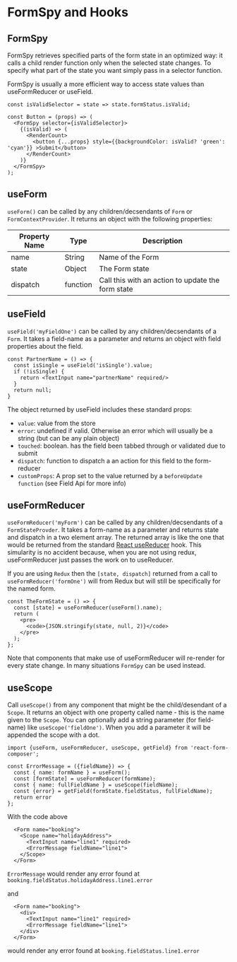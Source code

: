 # FormSpy and Hooks

## FormSpy
FormSpy retrieves specified parts of the form state in an optimized way: it calls a child render function only when the selected state changes. To specify what part of the state you want simply pass in a selector function.

FormSpy is usually a more efficient way to access state values than useFormReducer or useField.

```
const isValidSelector = state => state.formStatus.isValid;

const Button = (props) => (
  <FormSpy selector={isValidSelector}>
    {(isValid) => (
      <RenderCount>
        <button {...props} style={{backgroundColor: isValid? 'green': 'cyan'}} >Submit</button>
      </RenderCount>
    )}
  </FormSpy>
);
```

## useForm
`useForm()` can be called by any children/decsendants of `Form` or `FormContextProvider`. It returns an object with the following properties: 

| Property Name   | Type     | Description                                                              |
|-----------------|----------|--------------------------------------------------------------------------|
| name            | String   | Name of the Form                                                        |
| state           | Object   | The Form state                                                        |
| dispatch        | function | Call this with an action to update the form state                                                        |


## useField
`useField('myFieldOne')` can be called by any children/decsendants of a `Form`. It takes a field-name as a parameter and returns an object with field properties about the field.
```
const PartnerName = () => {
  const isSingle = useField('isSingle').value;
  if (!isSingle) {
    return <TextInput name="partnerName" required/>
  }
  return null;
}
```
The  object returned by useField includes these standard props: 
* `value`: value from the store
* `error`: undefined if valid. Otherwise an error which will usually be a string (but can be any plain object)
* `touched`: boolean. has the field been tabbed through or validated due to submit 
* `dispatch`: function to dispatch a an action for this field to the form-reducer
* `customProps`: A prop set to the value returned by a `beforeUpdate function` (see Field Api for more info)


## useFormReducer
`useFormReducer('myForm')` can be called by any children/decsendants of a `FormStateProvder`. It takes a form-name as a parameter and returns state and dispatch in a two element array. The returned array is like the one that would be returned from the standard [React useReducer](https://reactjs.org/docs/hooks-reference.html#usereducer) hook. This simularity is no accident because, when you are not using redux, useFormReducer just passes the work on to useReducer.

If you are using `Redux` then the `[state, dispatch]` returned from a call to `useFormReducer('formOne')` will from Redux but will still be specifically for the named form.
```
const TheFormState = () => {
  const [state] = useFormReducer(useForm().name);
  return (
    <pre>
      <code>{JSON.stringify(state, null, 2)}</code>
    </pre>
  );
};
```
Note that components that make use of useFormReducer will re-render for every state change. In many situations `FormSpy` can be used instead.


## useScope
Call `useScope()` from any component that might be the child/desendant of a `Scope`. It returns an object with one property called name - this is the name given to the `Scope`. You can optionally add a string parameter (for field-name) like `useScope('fieldOne')`. When you add a parameter it will be appended the scope with a dot.

```
import {useForm, useFormReducer, useScope, getField} from 'react-form-composer';

const ErrorMessage = ({fieldName}) => {
  const { name: formName } = useForm();
  const [formState] = useFormReducer(formName);
  const { name: fullFieldName } = useScope(fieldName);
  const {error} = getField(formState.fieldStatus, fullFieldName);
  return error
};
```

With the code above 
```
  <Form name="booking">
    <Scope name="holidayAddress">
      <TextInput name="line1" required>
      <ErrorMessage fieldName="line1">
    </Scope>
  </Form>
```
`ErrorMessage` would render any error found at `booking.fieldStatus.holidayAddress.line1.error`

and

```
  <Form name="booking">
    <div>
      <TextInput name="line1" required>
      <ErrorMessage fieldName="line1">
    </div>
  </Form>
```
would render any error found at `booking.fieldStatus.line1.error`
